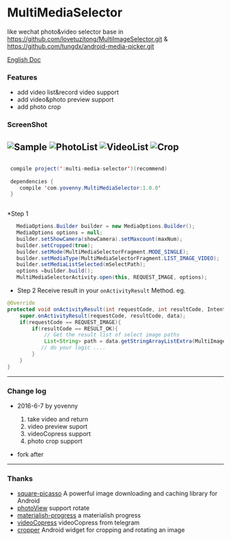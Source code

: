 # MultiMediaSelector
like wechat photo&video selector
base in https://github.com/lovetuzitong/MultiImageSelector.git & https://github.com/tungdx/android-media-picker.git

[English Doc](README.md)

### Features
- add video list&record video support
- add video&photo preview support
- add photo crop

### ScreenShot
![Sample](art/S60622-144212.jpg) ![PhotoList](art/S60622-144223.jpg) ![VideoList](art/S60622-144232.jpg) ![Crop](art/S60622-144245.jpg) 
---------------------------------------------------------------------------------------------------------------------------------------

```java

 compile project(':multi-media-selector')(recommend)
 
 dependencies {
    compile 'com.yovenny.MultiMediaSelector:1.0.0'
 }
 
```

*Step 1 

``` java
   MediaOptions.Builder builder = new MediaOptions.Builder();
   MediaOptions options = null;
   builder.setShowCamera(showCamera).setMaxcount(maxNum);
   builder.setCropped(true);
   builder.setMode(MultiMediaSelectorFragment.MODE_SINGLE);
   builder.setMediaType(MultiMediaSelectorFragment.LIST_IMAGE_VIDEO);
   builder.setMediaListSelected(mSelectPath);
   options =builder.build();
   MultiMediaSelectorActivity.open(this, REQUEST_IMAGE, options);
```

* Step 2
Receive result in your `onActivityResult` Method. eg.

```java
@Override
protected void onActivityResult(int requestCode, int resultCode, Intent data) {
    super.onActivityResult(requestCode, resultCode, data);
    if(requestCode == REQUEST_IMAGE){
        if(resultCode == RESULT_OK){
            // Get the result list of select image paths
            List<String> path = data.getStringArrayListExtra(MultiImageSelectorActivity.EXTRA_RESULT);
           // do your logic ....
        }
    }
}
```
-----------------

### Change log

* 2016-6-7 by yovenny
   1. take video and return
   2. video preview suport
   3. videoCopress support
   4. photo crop support
  
    
* fork after    
-------------------


### Thanks

* [square-picasso](https://github.com/square/picasso) A powerful image downloading and caching library for Android 
* [photoView](https://github.com/bm-x/PhotoView.git) support rotate
* [materialish-progress](https://github.com/pnikosis/materialish-progress.git) a materialish progress
* [videoCopress](https://github.com/yovenny/VideoCompress.git) videoCopress from telegram
* [cropper](https://github.com/edmodo/cropper.git) Android widget for cropping and rotating an image

